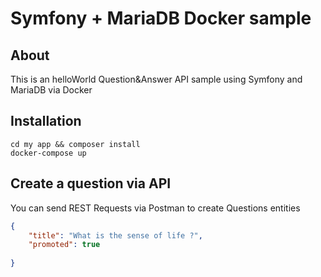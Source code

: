 #  Symfony + MariaDB Docker sample
## About 
This is an helloWorld Question&Answer API sample using Symfony and MariaDB via Docker 

## Installation 
```shell
cd my app && composer install
docker-compose up
```

## Create a question via API
You can send REST Requests via Postman to create Questions entities

```json
{
	"title": "What is the sense of life ?",
	"promoted": true
	
}
```
